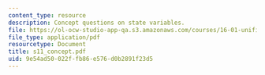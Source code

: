 ```yaml
---
content_type: resource
description: Concept questions on state variables.
file: https://ol-ocw-studio-app-qa.s3.amazonaws.com/courses/16-01-unified-engineering-i-ii-iii-iv-fall-2005-spring-2006/9e54ad50022ffb86e576d0b2891f23d5_s11_concept.pdf
file_type: application/pdf
resourcetype: Document
title: s11_concept.pdf
uid: 9e54ad50-022f-fb86-e576-d0b2891f23d5
---
```


